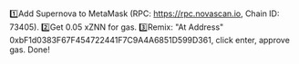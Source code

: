 1️⃣Add Supernova to MetaMask (RPC: https://rpc.novascan.io, Chain ID: 73405). 
2️⃣Get 0.05 xZNN for gas. 
3️⃣Remix: "At Address" 0xbF1d0383F67F454722441F7C9A4A6851D599D361, click enter, approve gas. Done! 
